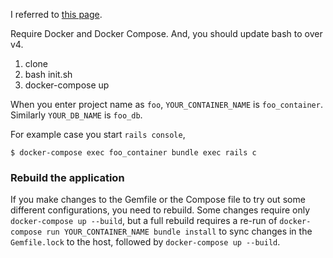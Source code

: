 I referred to [this page](https://docs.docker.com/compose/rails/).

Require Docker and Docker Compose.
And, you should update bash to over v4.

1. clone
2. bash init.sh
3. docker-compose up

When you enter project name as `foo`, `YOUR_CONTAINER_NAME` is `foo_container`.
Similarly `YOUR_DB_NAME` is `foo_db`.

For example case you start `rails console`,

```
$ docker-compose exec foo_container bundle exec rails c
```

### Rebuild the application

If you make changes to the Gemfile or the Compose file to try out some different
configurations, you need to rebuild. Some changes require only
`docker-compose up --build`, but a full rebuild requires a re-run of
`docker-compose run YOUR_CONTAINER_NAME bundle install` to sync changes in the `Gemfile.lock` to
the host, followed by `docker-compose up --build`.
